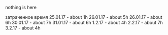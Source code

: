 nothing is here

затраченное время
25.01.17 - about 1h
26.01.17 - about 5h
26.01.17 - about 6h
30.01.17 - about 7h
31.01.17 - about 6h
1.2.17 - about 4h
2.2.17 - about 7h
3.2.17 - about 4h